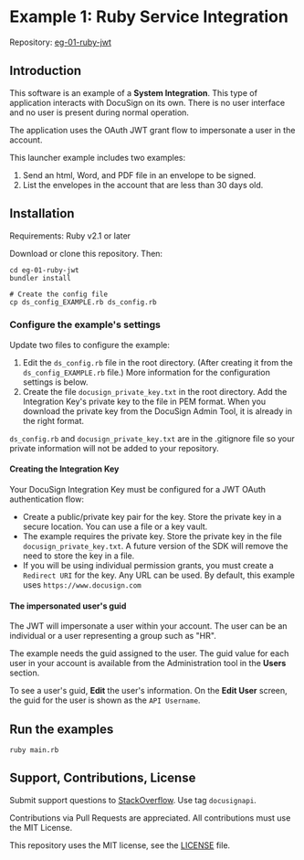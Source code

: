 # Example 1: Ruby Service Integration

Repository: [eg-01-ruby-jwt](https://github.com/docusign/eg-01-ruby-jwt)

<!--
## Articles and Screencasts

* Guide: Using OAuth JWT flow with DocuSign.
* Screencast: Using OAuth JWT flow with DocuSign.
* Guide: Sending an envelope with the Node.JS SDK.
* Screencast: Sending an example with Node.JS SDK.
-->

## Introduction

This software is an example of a **System Integration**.
This type of application interacts with DocuSign on its
own. There is no user interface and no user is present
during normal operation.

The application uses the OAuth JWT grant flow to impersonate
a user in the account.

This launcher example includes two examples:
1. Send an html, Word, and PDF file in an envelope to be signed.
1. List the envelopes in the account that are less than 30 days old.

## Installation

Requirements: Ruby v2.1 or later

Download or clone this repository. Then:

````
cd eg-01-ruby-jwt
bundler install

# Create the config file
cp ds_config_EXAMPLE.rb ds_config.rb
````

### Configure the example's settings

Update two files to configure the example:

1. Edit the `ds_config.rb` file in the root directory.
   (After creating it from the `ds_config_EXAMPLE.rb` file.)
   More information for the configuration settings is below.
1. Create the file `docusign_private_key.txt` in the root directory.
   Add the Integration Key's private key to the file in PEM format.
   When you download the private key from the DocuSign Admin Tool, it
   is already in the right format.

`ds_config.rb` and `docusign_private_key.txt` are in the .gitignore file so your
private information will not be added to your repository.

#### Creating the Integration Key
Your DocuSign Integration Key must be configured for a JWT OAuth authentication flow:
* Create a public/private key pair for the key. Store the private key
  in a secure location. You can use a file or a key vault.
* The example requires the private key. Store the private key in the
  file `docusign_private_key.txt`. A future version of the SDK will
  remove the need to store the key in a file.
* If you will be using individual permission grants, you must create a
  `Redirect URI` for the key. Any URL can be used. By default, this
  example uses `https://www.docusign.com`

#### The impersonated user's guid
The JWT will impersonate a user within your account. The user can be
an individual or a user representing a group such as "HR".

The example needs the guid assigned to the user.
The guid value for each user in your account is available from
the Administration tool in the **Users** section.

To see a user's guid, **Edit** the user's information.
On the **Edit User** screen, the guid for the user is shown as
the `API Username`.

## Run the examples

````
ruby main.rb
````

## Support, Contributions, License

Submit support questions to [StackOverflow](https://stackoverflow.com). Use tag `docusignapi`.

Contributions via Pull Requests are appreciated.
All contributions must use the MIT License.

This repository uses the MIT license, see the
[LICENSE](https://github.com/docusign/eg-01-ruby-jwt/blob/master/LICENSE) file.
